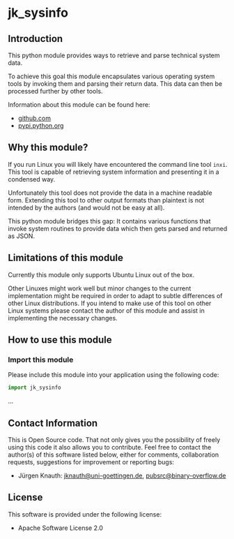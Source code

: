 jk_sysinfo
==========

Introduction
------------

This python module provides ways to retrieve and parse technical system data.

To achieve this goal this module encapsulates various operating system tools by invoking them and parsing their return data. This data can then be processed further by other tools.

Information about this module can be found here:

* [github.com](https://github.com/jkpubsrc/python-module-jk-sysinfo)
* [pypi.python.org](https://pypi.python.org/pypi/jk_sysinfo)

Why this module?
----------------

If you run Linux you will likely have encountered the command line tool `inxi`. This tool is capable of retrieving system information and presenting it in a condensed way.

Unfortunately this tool does not provide the data in a machine readable form. Extending this tool to other output formats than plaintext is not intended by the authors (and would not be easy at all).

This python module bridges this gap: It contains various functions that invoke system routines to provide data which then gets parsed and returned as JSON.

Limitations of this module
--------------------------

Currently this module only supports Ubuntu Linux out of the box.

Other Linuxes might work well but minor changes to the current implementation might be required in order to adapt to subtle differences of other Linux distributions. If you intend to make use of this tool on other Linux systems please contact the author of this module and assist in implementing the necessary changes.

How to use this module
----------------------

### Import this module

Please include this module into your application using the following code:

```python
import jk_sysinfo
```

...

Contact Information
-------------------

This is Open Source code. That not only gives you the possibility of freely using this code it also
allows you to contribute. Feel free to contact the author(s) of this software listed below, either
for comments, collaboration requests, suggestions for improvement or reporting bugs:

* Jürgen Knauth: jknauth@uni-goettingen.de, pubsrc@binary-overflow.de

License
-------

This software is provided under the following license:

* Apache Software License 2.0



